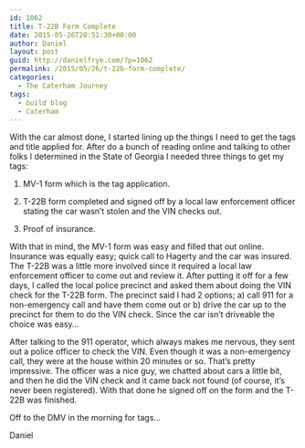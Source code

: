 ```yaml
---
id: 1062
title: T-22B Form Complete
date: 2015-05-26T20:51:30+00:00
author: Daniel
layout: post
guid: http://danielfrye.com/?p=1062
permalink: /2015/05/26/t-22b-form-complete/
categories:
  - The Caterham Journey
tags:
  - build blog
  - Caterham
---
```

With the car almost done, I started lining up the things I need to get the tags and title applied for. After do a bunch of reading online and talking to other folks I determined in the State of Georgia I needed three things to get my tags:

1. MV-1 form which is the tag application.

2. T-22B form completed and signed off by a local law enforcement officer stating the car wasn&#8217;t stolen and the VIN checks out.

3. Proof of insurance.

With that in mind, the MV-1 form was easy and filled that out online. Insurance was equally easy; quick call to Hagerty and the car was insured. The T-22B was a little more involved since it required a local law enforcement officer to come out and review it. After putting it off for a few days, I called the local police precinct and asked them about doing the VIN check for the T-22B form. The precinct said I had 2 options; a) call 911 for a non-emergency call and have them come out or b) drive the car up to the precinct for them to do the VIN check. Since the car isn&#8217;t driveable the choice was easy&#8230;

After talking to the 911 operator, which always makes me nervous, they sent out a police officer to check the VIN. Even though it was a non-emergency call, they were at the house within 20 minutes or so. That&#8217;s pretty impressive. The officer was a nice guy, we chatted about cars a little bit, and then he did the VIN check and it came back not found (of course, it&#8217;s never been registered). With that done he signed off on the form and the T-22B was finished.

Off to the DMV in the morning for tags&#8230;

Daniel